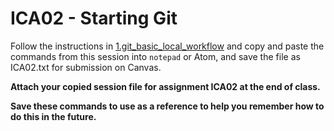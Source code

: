 # ICA02 - Starting Git

Follow the instructions in [1.git_basic_local_workflow](1.git_basic_local_workflow.md) and copy and paste the commands from this session into `notepad` or Atom, and save the file as ICA02.txt for submission on Canvas.

**Attach your copied session file for assignment ICA02 at the end of class.**

**Save these commands to use as a reference to help you remember how to do this in the future.**
